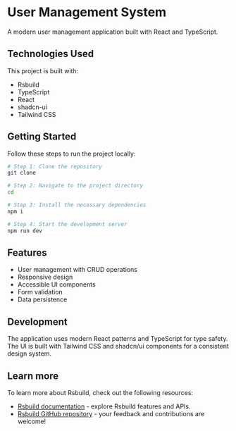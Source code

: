 # User Management System

A modern user management application built with React and TypeScript.

## Technologies Used

This project is built with:

- Rsbuild
- TypeScript
- React
- shadcn-ui
- Tailwind CSS

## Getting Started

Follow these steps to run the project locally:

```sh
# Step 1: Clone the repository
git clone

# Step 2: Navigate to the project directory
cd

# Step 3: Install the necessary dependencies
npm i

# Step 4: Start the development server
npm run dev
```

## Features

- User management with CRUD operations
- Responsive design
- Accessible UI components
- Form validation
- Data persistence

## Development

The application uses modern React patterns and TypeScript for type safety. The UI is built with Tailwind CSS and shadcn/ui components for a consistent design system.

## Learn more

To learn more about Rsbuild, check out the following resources:

- [Rsbuild documentation](https://rsbuild.rs) - explore Rsbuild features and APIs.
- [Rsbuild GitHub repository](https://github.com/web-infra-dev/rsbuild) - your feedback and contributions are welcome!
